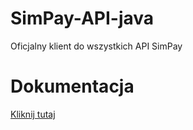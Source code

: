 # SimPay-API-java
Oficjalny klient do wszystkich API SimPay

# Dokumentacja
[Kliknij tutaj](https://docs.simpay.pl/java/?java#wstep)